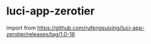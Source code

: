 # luci-app-zerotier
 
import from https://github.com/rufengsuixing/luci-app-zerotier/releases/tag/1.0-16
